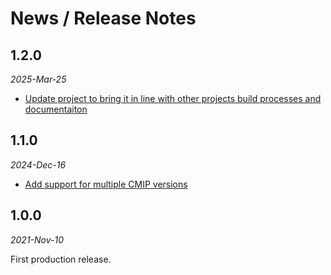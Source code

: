 # News / Release Notes

## 1.2.0

*2025-Mar-25*
- [Update project to bring it in line with other projects build processes and documentaiton](https://github.com/pacificclimate/wx-files-frontend/pull/74)

## 1.1.0

*2024-Dec-16*

- [Add support for multiple CMIP versions](https://github.com/pacificclimate/wx-files-frontend/pull/72)


## 1.0.0

*2021-Nov-10*

First production release.
